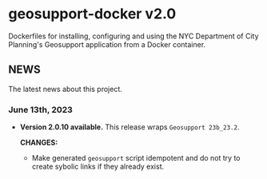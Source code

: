 # geosupport-docker v2.0

Dockerfiles for installing, configuring and using the NYC Department of City Planning's Geosupport application from a Docker container.

## NEWS

The latest news about this project.

### June 13th, 2023

* **Version 2.0.10 available.** This release wraps `Geosupport 23b_23.2`.

  **CHANGES:**

  * Make generated `geosupport` script idempotent and do not try to create sybolic links if they already exist.
